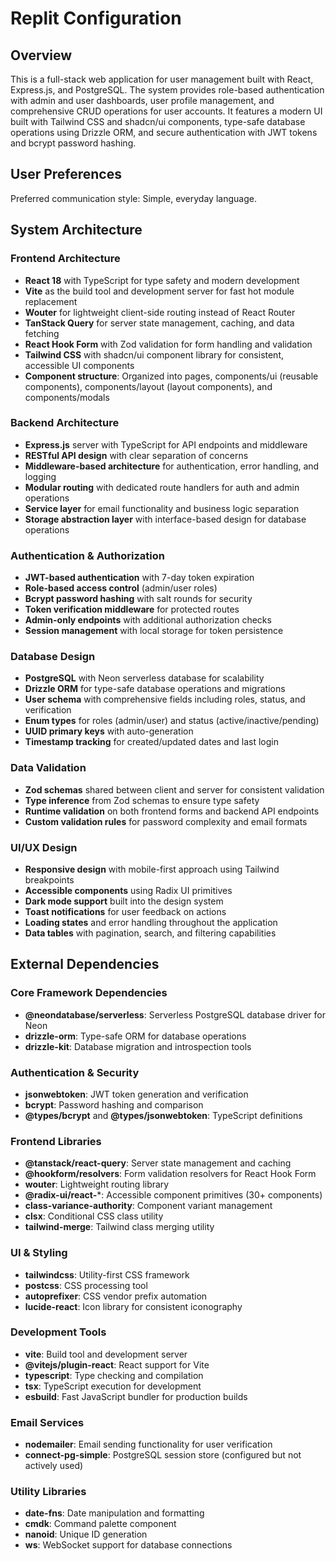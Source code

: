# Replit Configuration

## Overview

This is a full-stack web application for user management built with React, Express.js, and PostgreSQL. The system provides role-based authentication with admin and user dashboards, user profile management, and comprehensive CRUD operations for user accounts. It features a modern UI built with Tailwind CSS and shadcn/ui components, type-safe database operations using Drizzle ORM, and secure authentication with JWT tokens and bcrypt password hashing.

## User Preferences

Preferred communication style: Simple, everyday language.

## System Architecture

### Frontend Architecture
- **React 18** with TypeScript for type safety and modern development
- **Vite** as the build tool and development server for fast hot module replacement
- **Wouter** for lightweight client-side routing instead of React Router
- **TanStack Query** for server state management, caching, and data fetching
- **React Hook Form** with Zod validation for form handling and validation
- **Tailwind CSS** with shadcn/ui component library for consistent, accessible UI components
- **Component structure**: Organized into pages, components/ui (reusable components), components/layout (layout components), and components/modals

### Backend Architecture
- **Express.js** server with TypeScript for API endpoints and middleware
- **RESTful API design** with clear separation of concerns
- **Middleware-based architecture** for authentication, error handling, and logging
- **Modular routing** with dedicated route handlers for auth and admin operations
- **Service layer** for email functionality and business logic separation
- **Storage abstraction layer** with interface-based design for database operations

### Authentication & Authorization
- **JWT-based authentication** with 7-day token expiration
- **Role-based access control** (admin/user roles)
- **Bcrypt password hashing** with salt rounds for security
- **Token verification middleware** for protected routes
- **Admin-only endpoints** with additional authorization checks
- **Session management** with local storage for token persistence

### Database Design
- **PostgreSQL** with Neon serverless database for scalability
- **Drizzle ORM** for type-safe database operations and migrations
- **User schema** with comprehensive fields including roles, status, and verification
- **Enum types** for roles (admin/user) and status (active/inactive/pending)
- **UUID primary keys** with auto-generation
- **Timestamp tracking** for created/updated dates and last login

### Data Validation
- **Zod schemas** shared between client and server for consistent validation
- **Type inference** from Zod schemas to ensure type safety
- **Runtime validation** on both frontend forms and backend API endpoints
- **Custom validation rules** for password complexity and email formats

### UI/UX Design
- **Responsive design** with mobile-first approach using Tailwind breakpoints
- **Accessible components** using Radix UI primitives
- **Dark mode support** built into the design system
- **Toast notifications** for user feedback on actions
- **Loading states** and error handling throughout the application
- **Data tables** with pagination, search, and filtering capabilities

## External Dependencies

### Core Framework Dependencies
- **@neondatabase/serverless**: Serverless PostgreSQL database driver for Neon
- **drizzle-orm**: Type-safe ORM for database operations
- **drizzle-kit**: Database migration and introspection tools

### Authentication & Security
- **jsonwebtoken**: JWT token generation and verification
- **bcrypt**: Password hashing and comparison
- **@types/bcrypt** and **@types/jsonwebtoken**: TypeScript definitions

### Frontend Libraries
- **@tanstack/react-query**: Server state management and caching
- **@hookform/resolvers**: Form validation resolvers for React Hook Form
- **wouter**: Lightweight routing library
- **@radix-ui/react-***: Accessible component primitives (30+ components)
- **class-variance-authority**: Component variant management
- **clsx**: Conditional CSS class utility
- **tailwind-merge**: Tailwind class merging utility

### UI & Styling
- **tailwindcss**: Utility-first CSS framework
- **postcss**: CSS processing tool
- **autoprefixer**: CSS vendor prefix automation
- **lucide-react**: Icon library for consistent iconography

### Development Tools
- **vite**: Build tool and development server
- **@vitejs/plugin-react**: React support for Vite
- **typescript**: Type checking and compilation
- **tsx**: TypeScript execution for development
- **esbuild**: Fast JavaScript bundler for production builds

### Email Services
- **nodemailer**: Email sending functionality for user verification
- **connect-pg-simple**: PostgreSQL session store (configured but not actively used)

### Utility Libraries
- **date-fns**: Date manipulation and formatting
- **cmdk**: Command palette component
- **nanoid**: Unique ID generation
- **ws**: WebSocket support for database connections